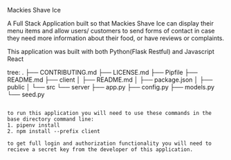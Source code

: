 Mackies Shave Ice

A Full Stack Application built so that Mackies Shave Ice can display their menu items and allow users/ customers to send forms of contact in case they need more information about their food, or have reviews or complaints.

This application was built with both Python(Flask Restful) and Javascript React

tree:
.
├── CONTRIBUTING.md
├── LICENSE.md
├── Pipfile
├── README.md
├── client
│ ├── README.md
│ ├── package.json
│ ├── public
│ └── src
└── server
├── app.py
├── config.py
├── models.py
└── seed.py

```

to run this application you will need to use these commands in the base directory command line:
1. pipenv install
2. npm install --prefix client

to get full login and authorization functionality you will need to recieve a secret key from the developer of this application.

```
